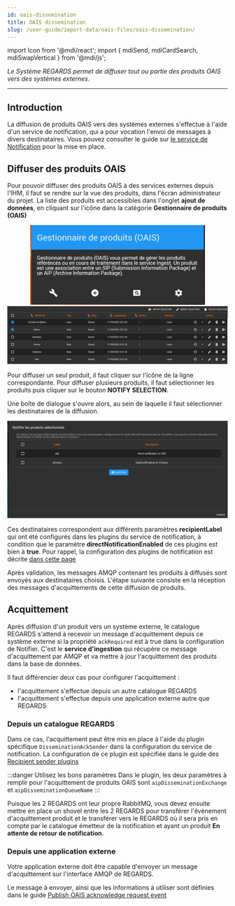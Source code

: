 ```yaml
---
id: oais-dissemination
title: OAIS dissemination
slug: /user-guide/import-data/oais-files/oais-dissemination/
---
```


import Icon from '@mdi/react';
import { mdiSend, mdiCardSearch, mdiSwapVertical  } from '@mdi/js';


_Le Système REGARDS permet de diffuser tout ou partie des produits OAIS vers des systèmes externes._

---

## Introduction

La diffusion de produits OAIS vers des systèmes externes s'effectue à l'aide d'un service de notification, qui a pour vocation l'envoi de messages à divers destinataires.
Vous pouvez consulter le guide sur [le service de Notification](../2-project-configuration/notifier-configuration.md) pour la mise en place.

## Diffuser des produits OAIS

Pour pouvoir diffuser des produits OAIS à des services externes depuis l'IHM, il faut se rendre sur la vue des 
produits, dans l'écran administrateur du projet. La liste des produits est accessibles dans l'onglet **ajout de 
données**, en cliquant sur l'icône <Icon path={mdiCardSearch} size={1.3}/> dans la catégorie **Gestionnaire de produits 
(OAIS)**

<div align="center">
  <img src="/images/user-documentation/v1.15/2-project-configuration/admin/oais-product-management.png" alt="group action" width="400"/> 
</div>

<div align="center">
  <img src="/images/user-documentation/v1.15/4_1-ingest/oais_products.png" alt="group action" width="800"/> 
</div>

Pour diffuser un seul produit, il faut cliquer sur l'icône <Icon path={mdiSend} size={1.3}/> de la 
ligne correspondante. Pour diffuser plusieurs produits, il faut sélectionner les produits puis cliquer sur le bouton 
**NOTIFY SELECTION**.

Une boîte de dialogue s'ouvre alors, au sein de laquelle il faut sélectionner les destinataires de la diffusion.
<div align="center">
  <img src="/images/user-documentation/v1.15/4_1-ingest/list_recipient.png" alt="group action" width="800"/> 
</div>

Ces destinataires correspondent aux différents paramètres **recipientLabel** qui ont été configurés 
dans les plugins du service de notification, à condition que le paramètre **directNotificationEnabled** de ces 
plugins est bien à **true**.
Pour rappel, la configuration des plugins de notification est décrite [dans cette page](../../development/services/notifier/plugins/notifier-intro-plugins.md)

Après validation, les messages AMQP contenant les produits à diffusés sont envoyés aux destinataires choisis. L'étape suivante consiste en la réception des messages d'acquittements de cette diffusion de produits.

## Acquittement

Après diffusion d'un produit vers un système externe, le catalogue REGARDS s'attend à recevoir un message d'acquittement depuis ce système externe si la propriété `ackRequired` est à true dans la configuration de Notifier. C'est le **service d'ingestion** qui récupère ce message d'acquittement par AMQP et va mettre à jour l'acquittement des produits dans la base de données.

Il faut différencier deux cas pour configurer l'acquittement :

- l'acquittement s'effectue depuis un autre catalogue REGARDS
- l'acquittement s'effectue depuis une application externe autre que REGARDS

### Depuis un catalogue REGARDS

Dans ce cas, l'acquittement peut être mis en place à l'aide du plugin spécifique `DisseminationAckSender` dans la
configuration du service de notification.
La configuration de ce plugin est spécifiée dans le guide des
[Recipient sender plugins](../../development/services/notifier/plugins/recipient-sender-plugins.md#dissemination-ack-sender)

:::danger Utilisez les bons paramètres
Dans le plugin, les deux paramètres à remplir pour l'acquittement de produits OAIS sont `aipDisseminationExchange` et
`aipDisseminationQueueName`
:::

Puisque les 2 REGARDS ont leur propre RabbitMQ, vous devez ensuite mettre en place un shovel entre les 2 REGARDS pour transférer l'évènement d'acquittement produit et le transférer vers 
le REGARDS où il sera pris en compte par le catalogue émetteur de la notification et ayant un produit **En attente de retour de notification**.

### Depuis une application externe

Votre application externe doit être capable d'envoyer un message d'acquittement sur l'interface AMQP de REGARDS.

Le message à envoyer, ainsi que les informations à utiliser sont définies dans le
guide [Publish OAIS acknowledge request event](../../development/services/ingest/api-guides/amqp/ingest-amqp-publish-ack.md)

